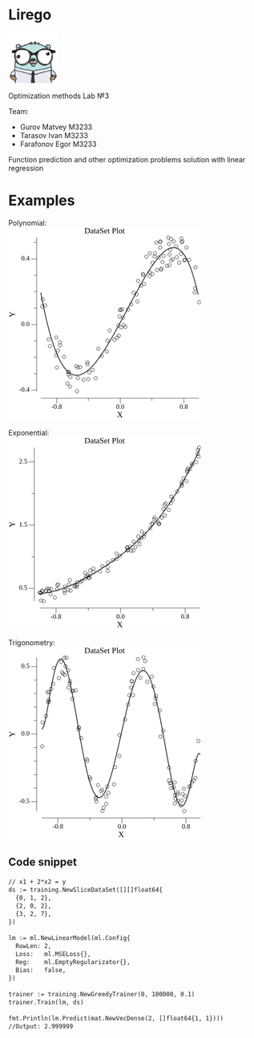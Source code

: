 # Lirego
<img src="https://github.com/Vaniog/metopt/blob/main/lab1/img/metopt-logo.png" width="100">

Optimization methods Lab №3

Team:

- Gurov Matvey M3233
- Tarasov Ivan M3233
- Farafonov Egor M3233


Function prediction and other optimization problems solution with linear regression

# Examples
Polynomial: \
![polynom](/_predictions/polynom.png)

Exponential: \
![exponent](/_predictions/exponent.png)

Trigonometry: \
![sin](/_predictions/sin.png)


## Code snippet
```
// x1 + 2*x2 = y
ds := training.NewSliceDataSet([][]float64{
  {0, 1, 2},
  {2, 0, 2},
  {3, 2, 7},
})

lm := ml.NewLinearModel(ml.Config{
  RowLen: 2,
  Loss:   ml.MSELoss{},
  Reg:    ml.EmptyRegularizator{},
  Bias:   false,
})

trainer := training.NewGreedyTrainer(0, 100000, 0.1)
trainer.Train(lm, ds)

fmt.Println(lm.Predict(mat.NewVecDense(2, []float64{1, 1})))
//Output: 2.999999
```
